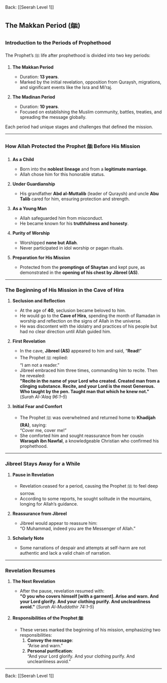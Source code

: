 Back: [[Seerah Level 1]]

## **The Makkan Period (ﷺ)**

### **Introduction to the Periods of Prophethood**  
The Prophet’s ﷺ life after prophethood is divided into two key periods:  

1. **The Makkan Period**  
   - Duration: **13 years**.  
   - Marked by the initial revelation, opposition from Quraysh, migrations, and significant events like the Isra and Mi’raj.  

2. **The Madinan Period**  
   - Duration: **10 years**.  
   - Focused on establishing the Muslim community, battles, treaties, and spreading the message globally.  

Each period had unique stages and challenges that defined the mission.

---

### **How Allah Protected the Prophet ﷺ Before His Mission**  

1. **As a Child**  
   - Born into the **noblest lineage** and from a **legitimate marriage**.  
   - Allah chose him for this honorable status.  

2. **Under Guardianship**  
   - His grandfather **Abd al-Muttalib** (leader of Quraysh) and uncle **Abu Talib** cared for him, ensuring protection and strength.  

3. **As a Young Man**  
   - Allah safeguarded him from misconduct.  
   - He became known for his **truthfulness and honesty**.  

4. **Purity of Worship**  
   - Worshipped **none but Allah**.  
   - Never participated in idol worship or pagan rituals.  

5. **Preparation for His Mission**  
   - Protected from the **promptings of Shaytan** and kept pure, as demonstrated in the **opening of his chest by Jibreel (AS)**.

---

### **The Beginning of His Mission in the Cave of Hira**  

1. **Seclusion and Reflection**  
   - At the age of **40**, seclusion became beloved to him.  
   - He would go to the **Cave of Hira**, spending the month of Ramadan in worship and reflection on the signs of Allah in the universe.  
   - He was discontent with the idolatry and practices of his people but had no clear direction until Allah guided him.  

2. **First Revelation**  
   - In the cave, **Jibreel (AS)** appeared to him and said, “**Read!**”  
   - The Prophet ﷺ replied:  
      “I am not a reader.”  
   - Jibreel embraced him three times, commanding him to recite. Then he revealed:  
     **"Recite in the name of your Lord who created. Created man from a clinging substance. Recite, and your Lord is the most Generous. Who taught by the pen. Taught man that which he knew not."** (*Surah Al-‘Alaq 96:1–5*)  

3. **Initial Fear and Comfort**  
   - The Prophet ﷺ was overwhelmed and returned home to **Khadijah (RA)**, saying:  
     “Cover me, cover me!”  
   - She comforted him and sought reassurance from her cousin **Waraqah ibn Nawfal**, a knowledgeable Christian who confirmed his prophethood.  

---

### **Jibreel Stays Away for a While**  

1. **Pause in Revelation**  
   - Revelation ceased for a period, causing the Prophet ﷺ to feel deep sorrow.  
   - According to some reports, he sought solitude in the mountains, longing for Allah’s guidance.  

2. **Reassurance from Jibreel**  
   - Jibreel would appear to reassure him:  
     “O Muhammad, indeed you are the Messenger of Allah.”  

3. **Scholarly Note**  
   - Some narrations of despair and attempts at self-harm are not authentic and lack a valid chain of narration.  

---

### **Revelation Resumes**  

1. **The Next Revelation**  
   - After the pause, revelation resumed with:  
     **"O you who covers himself [with a garment]. Arise and warn. And your Lord glorify. And your clothing purify. And uncleanliness avoid."** (*Surah Al-Muddathir 74:1–5*)  

2. **Responsibilities of the Prophet ﷺ**  
   - These verses marked the beginning of his mission, emphasizing two responsibilities:  
     1. **Convey the message**:  
        “Arise and warn.”  
     2. **Personal purification**:  
        “And your Lord glorify. And your clothing purify. And uncleanliness avoid.”

---

Back: [[Seerah Level 1]]